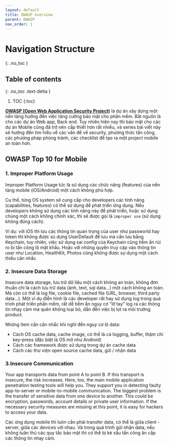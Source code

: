 ```yaml
---
layout: default
title: OWASP overview
parent: OWASP
nav_order: 1
---
```


# Navigation Structure
{: .no_toc }

## Table of contents
{: .no_toc .text-delta }

1. TOC
{:toc}

[**OWASP (Open Web Application Security Project)**](https://owasp.org/) là dự án xây dựng một nền tảng hướng đến việc tăng cường bảo mật cho phần mềm. Bắt nguồn là cho các dự án Web app, Back end. Tuy nhiên hiện nay thì bảo mật cho các dự án Mobile cũng đã trở nên cấp thiết hơn rất nhiều, và series bài viết này sẽ hướng đến tìm hiểu về các vấn đề về security, phương thức tấn công, các phương pháp phòng tránh, các checklist để tạo ra một project mobile an toàn hơn.

## OWASP Top 10 for Mobile

### 1. Improper Platform Usage

Improper Platform Usage tức là sử dụng các chức năng (features) của nền tảng mobile (iOS/Android) một cách không phù hợp.

Cụ thể, từng OS system sẽ cung cấp cho developers các tính năng (capabilities, features) có thể sử dụng để phát triển ứng dụng. Nếu developers không sử dụng các tính năng này để phát triển, hoặc sử dụng chúng một cách không chính xác, thì sẽ được gọi là `improper use` (sử dụng không đúng cách).

Ví dụ: với iOS thì lưu các thông tin quan trọng của user như passworld hay token thì không được sủ dựng UserDefault để lưu mà cần lưu bằng Keychain, tuy nhiên, việc sử dụng sai config của Keychain cũng tiềm ẩn rủi ro bị tấn công lộ mật khẩu. Hoặc với những quyền truy cập vào thông tin user như Location, HealthKit, Photos cũng không được sự dụng một cách thiếu cân nhắc.

### 2. Insecure Data Storage

Insecure data storage, lưu trữ dữ liệu một cách không an toàn, không đơn thuần chỉ là cách lưu trữ data (ảnh, text, sql data...) một cách không an toàn. Mà còn có thể là log file, cookie file, cached file (URL, browser, third party data...). Một ví dụ điển hình là các developer rất hay sử dụng log trong quá trình phát triển phần mềm, rất dễ tiềm ẩn nguy cơ "lỡ tay" log ra các thông tin nhạy cảm mà quên không loại bỏ, dẫn đến việc bị lọt ra môi trường product.

Những item cần cân nhắc khi nghĩ đến nguy cơ lộ data:

- Cách OS cache data, cache image, có thể là cả logging, buffer, thậm chí key-press (đặc biệt là OS mở như Android)
- Cách các framework được sử dụng trong dự án cache data
- Cách các thư viện open source cache data, gửi / nhận data

### 3.Insecure Communication

Your app transports data from point A to point B. If this transport is insecure, the risk increases. Here, too, the main mobile application penetration testing tools will help you. They support you in detecting faulty app-to-server or mobile-to-mobile communication. The biggest problem is the transfer of sensitive data from one device to another. This could be encryption, passwords, account details or private user information. If the necessary security measures are missing at this point, it is easy for hackers to access your data.

Các ứng dụng mobile thì luôn cần phải transfer data, có thể là giữa client - server, giữa các devices với nhau. Và trong quá trình gửi nhận data, nếu không tuân thủ các quy tắc bảo mật thì có thể bị kẻ xấu tấn công ăn cắp các thông tin nhạy cảm.
